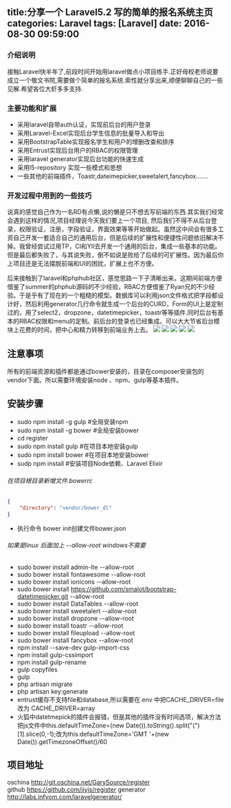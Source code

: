 title:分享一个 Laravel5.2 写的简单的报名系统主页
categories: Laravel
tags: [Laravel]
date: 2016-08-30 09:59:00
---


### 介绍说明
 接触Laravel快半年了,前段时间开始用laravel做点小项目练手.正好母校老师说要成立一个敬文书院,需要做个简单的报名系统.索性就分享出来,顺便聊聊自己的一些见解.希望各位大虾多多支持.
 
### 主要功能和扩展
*  采用laravel自带auth认证，实现前后台的用户登录
*  采用Laravel-Excel实现后台学生信息的批量导入和导出
*  采用BootstrapTable实现报名学生和用户的增删改查和排序
*  采用Entrust实现后台用户的RBAC的权限管理
*  采用laravel generator实现后台功能的快速生成
*  采用l5-repository 实现一些模式和思想
*  一些其他的前端插件，Toastr,dateimepicker,sweetalert,fancybox.......
<!-- more -->
### 开发过程中用到的一些技巧

说真的感觉自己作为一名RD有点懒,说的懒是只不想去写前端的东西.其实我们经常会遇到这样的情况,项目经理说今天我们要上一个项目, 然后我们不得不从后台登录，权限验证，注册，字段验证，界面效果等等开始做起。虽然这中间会有很多工资自己开发一套适合自己的通用后台，但是后续的扩展性和便捷性问题依旧解决不掉。我曾经尝试过用TP，CI和YII去开发一个通用的后台，集成一些基本的功能。但是最后都失败了，与其说失败，倒不如说是败给了后续的可扩展性。因为最后你上项目还是无法摆脱前端和UI的困扰，扩展上也不方便。

后来接触到了laravel和phphub社区，感觉思路一下子清晰出来。这期间前端方便借鉴了summer的phphub源码的不少经验，RBAC方便借鉴了Ryan兄的不少经验。于是乎有了现在的一个粗糙的模型。数据库可以利用json文件格式把字段都设计好，然后利用generator几行命令就生成一个后台的CURD，Form的UI上是定制过的，用了select2，dropzone，datetimepicker，toastr等等插件.同时后台有基本的RBAC权限和menu的定制。前后台的登录也已经集成。可以大大节省后台模块上花费的时间，把中心和精力转移到前端业务上去。
![](http://register.yearn.cc/demopic/index.png)
![](http://register.yearn.cc/demopic/admin.png)
![](http://register.yearn.cc/demopic/excel.png)
![](http://register.yearn.cc/demopic/import.png)
![](http://register.yearn.cc/demopic/register.png)

## 注意事项

所有的前端资源和插件都是通过bower安装的，目录在composer安装包的vendor下面。所以需要环境安装node 、npm、gulp等基本插件。

## 安装步骤
* sudo npm install -g gulp      #全局安装npm
* sudo npm install -g bower     #全局安装bower
* cd register
* sudo npm install gulp   #在项目本地安装gulp
* sudo npm install bower  #在项目本地安装bower
* sudp npm install        #安装项目Node依赖、Laravel Elixir

###### 在项目根目录新增文件.bowerrc

```json
{
    "directory": "vendor/bower_dl"
}
```
* 执行命令 bower init创建文件bower.json


###### 如果是linux 后面加上 --allow-root  windows不需要

*  sudo bower install admin-lte --allow-root
*  sudo bower install fontawesome --allow-root
*  sudo bower install ionicons --allow-root
*  sudo bower install https://github.com/smalot/bootstrap-datetimepicker.git --allow-root
*  sudo bower install DataTables --allow-root
*  sudo bower install sweetalert --allow-root
*  sudo bower install dropzone --allow-root
*  sudo bower install toastr --allow-root
*  sudo bower install fileupload --allow-root
*  sudo bower install fancybox --allow-root
*  npm install --save-dev gulp-import-css
*  npm install gulp-cssimport
*  npm install gulp-rename
*  gulp copyfiles
*  gulp
*  php artisan migrate
*  php artisan key:generate
*  entrust缓存不支持file和database,所以需要在.env 中把CACHE_DRIVER=file 改为 CACHE_DRIVER=array
* 火狐中datetmepick的插件会报错，但是其他的插件没有时间选项，解决方法把js文件中this.defaultTimeZone=(new Date()).toString().split("(")[1].slice(0,-1);改为this.defaultTimeZone='GMT '+(new Date()).getTimezoneOffset()/60


## 项目地址
oschina http://git.oschina.net/GarySource/register   
github  https://github.com/jiyis/register
generator   http://labs.infyom.com/laravelgenerator/
